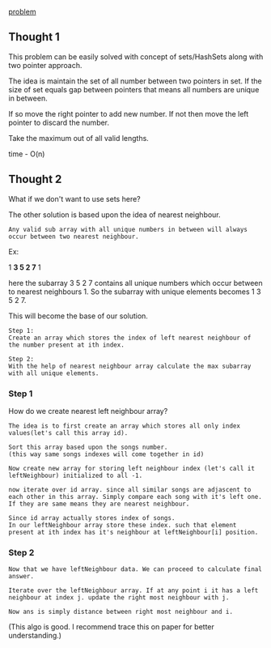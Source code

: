 [problem](https://cses.fi/problemset/task/1073)

## Thought 1

This problem can be easily solved with concept of sets/HashSets along with two pointer approach.

The idea is maintain the set of all number between two pointers in set. If the size of set equals gap between pointers that means all numbers are unique in between. 

If so move the right pointer to add new number. If not then move the left pointer to discard the number. 

Take the maximum out of all valid lengths.

time - O(n)

## Thought 2

What if we don't want to use sets here?

The other solution is based upon the idea of nearest neighbour.

    Any valid sub array with all unique numbers in between will always occur between two nearest neighbour. 

Ex:

1 **3 5 2 7** 1 

here the subarray 3 5 2 7 contains all unique numbers which occur between to nearest neighbours 1. So the subarray with unique elements becomes 1 3 5 2 7.

This will become the base of our solution. 

    Step 1:
    Create an array which stores the index of left nearest neighbour of the number present at ith index.

    Step 2:
    With the help of nearest neighbour array calculate the max subarray with all unique elements. 

### Step 1

How do we create nearest left neighbour array?

    The idea is to first create an array which stores all only index values(let's call this array id). 

    Sort this array based upon the songs number. 
    (this way same songs indexes will come together in id)

    Now create new array for storing left neighbour index (let's call it leftNeighbour) initialized to all -1. 

    now iterate over id array. since all similar songs are adjascent to each other in this array. Simply compare each song with it's left one. If they are same means they are nearest neighbour. 

    Since id array actually stores index of songs.
    In our leftNeighbour array store these index. such that element present at ith index has it's neighbour at leftNeighbour[i] position. 


### Step 2

    Now that we have leftNeighbour data. We can proceed to calculate final answer. 

    Iterate over the leftNeighbour array. If at any point i it has a left neighbour at index j. update the right most neighbour with j.

    Now ans is simply distance between right most neighbour and i.

(This algo is good. I recommend trace this on paper for better understanding.)



